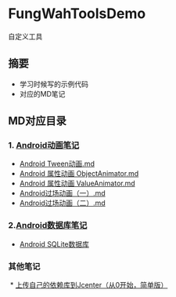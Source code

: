# FungWahToolsDemo
自定义工具
## 摘要
* 学习时候写的示例代码
* 对应的MD笔记
## MD对应目录
### 1. [Android动画笔记](https://github.com/OuFungWah/FungWahToolsDemo/tree/master/Tutorial/MD/Animation) 
* [Android Tween动画.md](https://github.com/OuFungWah/FungWahToolsDemo/blob/master/Tutorial/MD/Animation/Android%20Tween%E5%8A%A8%E7%94%BB.md)
* [Android 属性动画 ObjectAnimator.md](https://github.com/OuFungWah/FungWahToolsDemo/blob/master/Tutorial/MD/Animation/Android%20%E5%B1%9E%E6%80%A7%E5%8A%A8%E7%94%BB%20ObjectAnimator.md)
* [Android 属性动画 ValueAnimator.md](https://github.com/OuFungWah/FungWahToolsDemo/blob/master/Tutorial/MD/Animation/Android%20%E5%B1%9E%E6%80%A7%E5%8A%A8%E7%94%BB%20ValueAnimator.md)
* [Android过场动画（一）.md](https://github.com/OuFungWah/FungWahToolsDemo/blob/master/Tutorial/MD/Animation/Android%E8%BF%87%E5%9C%BA%E5%8A%A8%E7%94%BB%EF%BC%88%E4%B8%80%EF%BC%89.md)
* [Android过场动画（二）.md](https://github.com/OuFungWah/FungWahToolsDemo/blob/master/Tutorial/MD/Animation/Android%E8%BF%87%E5%9C%BA%E5%8A%A8%E7%94%BB%EF%BC%88%E4%BA%8C%EF%BC%89.md)

### 2.[Android数据库笔记](https://github.com/OuFungWah/FungWahToolsDemo/tree/master/Tutorial/MD/Database)  
* [Android SQLite数据库](https://github.com/OuFungWah/FungWahToolsDemo/blob/master/Tutorial/MD/Database/Android%20SQLite%E6%95%B0%E6%8D%AE%E5%BA%93.md)
### 其他笔记
  * [上传自己的依赖库到Jcenter（从0开始，简单版）](https://github.com/OuFungWah/FungWahToolsDemo/blob/master/Tutorial/MD/Jcenter/%E4%B8%8A%E4%BC%A0%E8%87%AA%E5%B7%B1%E7%9A%84%E4%BE%9D%E8%B5%96%E5%BA%93.md#%E4%B8%8A%E4%BC%A0%E8%87%AA%E5%B7%B1%E7%9A%84%E4%BE%9D%E8%B5%96%E5%BA%93%E5%88%B0jcenter%E4%BB%8E0%E5%BC%80%E5%A7%8B%E7%AE%80%E5%8D%95%E7%89%88)
